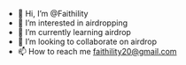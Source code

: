- 👋 Hi, I’m @Faithility
- 👀 I’m interested in airdropping
- 🌱 I’m currently learning airdrop
- 💞️ I’m looking to collaborate on airdrop
- 📫 How to reach me faithility20@gmail.com

  

<!---
Faithility/Faithility is a ✨ special ✨ repository because its `README.md` (this file) appears on your GitHub profile.
You can click the Preview link to take a look at your changes.
--->
